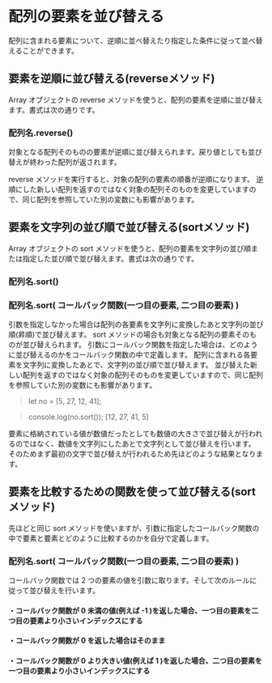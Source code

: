 # 配列の要素を並び替える
配列に含まれる要素について、逆順に並べ替えたり指定した条件に従って並べ替えることができます。

## 要素を逆順に並び替える(reverseメソッド)
Array オブジェクトの reverse メソッドを使うと、配列の要素を逆順に並び替えます。書式は次の通りです。

### 配列名.reverse()

対象となる配列そのものの要素が逆順に並び替えられます。戻り値としても並び替えが終わった配列が返されます。

reverse メソッドを実行すると、対象の配列の要素の順番が逆順になります。
逆順にした新しい配列を返すのではなく対象の配列そのものを変更していますので、同じ配列を参照していた別の変数にも影響があります。

## 要素を文字列の並び順で並び替える(sortメソッド)
Array オブジェクトの sort メソッドを使うと、配列の要素を文字列の並び順または指定した並び順で並び替えます。書式は次の通りです。

### 配列名.sort()
### 配列名.sort( コールバック関数(一つ目の要素, 二つ目の要素) )

引数を指定しなかった場合は配列の各要素を文字列に変換したあと文字列の並び順(昇順)で並び替えます。 
sort メソッドの場合も対象となる配列の要素そのものが並び替えられます。
引数にコールバック関数を指定した場合は、どのように並び替えるのかをコールバック関数の中で定義します。
配列に含まれる各要素を文字列に変換したあとで、文字列の並び順で並び替えます。
並び替えた新しい配列を返すのではなく対象の配列そのものを変更していますので、同じ配列を参照していた別の変数にも影響があります。

 >let no = [5, 27, 12, 41];
 
 >console.log(no.sort());
 > [12, 27, 41, 5]

要素に格納されている値が数値だったとしても数値の大きさで並び替えが行われるのではなく、数値を文字列にしたあとで文字列として並び替えを行います。
そのためまず最初の文字で並び替えが行われるため先ほどのような結果となります。

## 要素を比較するための関数を使って並び替える(sortメソッド)
先ほどと同じ sort メソッドを使いますが、引数に指定したコールバック関数の中で要素と要素とどのように比較するのかを自分で定義します。

### 配列名.sort( コールバック関数(一つ目の要素, 二つ目の要素) )

コールバック関数では 2 つの要素の値を引数に取ります。そして次のルールに従って並び替えを行います。

#### ・コールバック関数が 0 未満の値(例えば -1 )を返した場合、一つ目の要素を二つ目の要素より小さいインデックスにする
#### ・コールバック関数が 0 を返した場合はそのまま
#### ・コールバック関数が 0 より大きい値(例えば 1 )を返した場合、二つ目の要素を一つ目の要素より小さいインデックスにする

